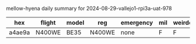 mellow-hyena daily summary for 2024-08-29-vallejo1-rpi3a-uat-978

|hex|flight|model|reg|emergency|mil|weirdo|
|--|--|--|--|--|--|--|
|a4ae9a|N400WE|BE35|N400WE|none|F|F|
